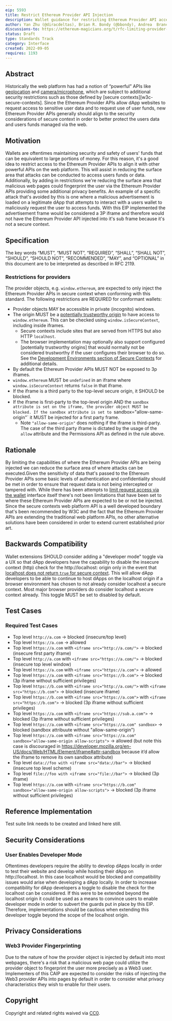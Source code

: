 ```yaml
---
eip: 5593
title: Restrict Ethereum Provider API Injection
description: Wallet guidance for restricting Ethereum Provider API access to secure contexts for improved privacy and security for wallet users.
author: Yan Zhu (@diracdeltas), Brian R. Bondy (@bbondy), Andrea  Brancaleoni (@thypon), Kyle Den Hartog (@kdenhartog)
discussions-to: https://ethereum-magicians.org/t/rfc-limiting-provider-object-injection-to-secure-contexts/10670
status: Draft
type: Standards Track
category: Interface
created: 2022-09-05
requires: 1193
---
```


## Abstract

Historically the web platform has had a notion of “powerful” APIs like [geolocation][w3c-geolocation] and [camera/microphone][w3c-mediastreams], which are subject to additional security restrictions such as those defined by [secure contexts][w3c-secure-contexts]. Since the Ethereum Provider APIs allow dApp websites to request access to sensitive user data and to request use of user funds, new Ethereum Provider APIs generally should align to the security considerations of secure context in order to better protect the users data and users funds managed via the web.

## Motivation

Wallets are oftentimes maintaining security and safety of users' funds that can be equivalent to large portions of money. For this reason, it's a good idea to restrict access to the Ethereum Provider APIs to align it with other powerful APIs on the web platform. This will assist in reducing the surface area that attacks can be conducted to access users funds or data. Additionally, by adding in restrictions we're reducing the surface area that malicious web pages could fingerprint the user via the Ethereum Provider APIs providing some additional privacy benefits. An example of a specific attack that's avoided by this is one where a malicious advertisement is loaded on a legitimate dApp that attempts to interact with a users wallet to maliciously request the user to access funds. With this EIP implemented the advertisement frame would be considered a 3P iframe and therefore would not have the Ethereum Provider API injected into it's sub frame because it's not a secure context.

## Specification

The key words “MUST”, “MUST NOT”, “REQUIRED”, “SHALL”, “SHALL NOT”, “SHOULD”, “SHOULD NOT”, “RECOMMENDED”, “MAY”, and “OPTIONAL” in this document are to be interpreted as described in RFC 2119.

### Restrictions for providers

The provider objects, e.g. `window.ethereum`, are expected to only inject the Ethereum Provider APIs in secure context when conforming with this standard. The following restrictions are REQUIRED for conformant wallets:

- Provider objects MAY be accessible in private (incognito) windows.
- The origin MUST be a [potentially trustworthy origin][w3c-secure-context-trustworthy-origin] to have access to `window.ethereum`. This can be checked using `window.isSecureContext`, including inside iframes.
    - Secure contexts include sites that are served from HTTPS but also HTTP `localhost`. 
    - The browser implementation may optionally also support configured [potentially trustworthy origins] that would normally not be considered trustworthy if the user configures their browser to do so. See the [Development Environments section of Secure Contexts][w3c-secure-context-dev-env] for additional details.
- By default the Ethereum Provider APIs MUST NOT be exposed to 3p iframes.
- `window.ethereum` MUST be `undefined` in an iframe where `window.isSecureContext` returns `false` in that iframe.
- If the iframe is a third party to the top-level secure origin, it SHOULD be blocked.
- If the iframe is first-party to the top-level origin AND the `sandbox attribute is set on the iframe, the provider object MUST be blocked. If the sandbox attribute is set to `sandbox="allow-same-origin"` it MUST be injected for a first party frame.
    - Note `"allow-same-origin"` does nothing if the iframe is third-party. The case of the third party iframe is dictated by the usage of the `allow` attribute and the Permissions API as defined in the rule above.

## Rationale

By limiting the capabilities of where the Ethereum Provider APIs are being injected we can reduce the surface area of where attacks can be executed.Given the sensitivity of data that's passed to the Ethereum Provider APIs some basic levels of authentication and confidentiality should be met in order to ensure that request data is not being intercepted or tampered with. While there has been attempts to [limit request access via the wallet](./eip-2255.md) interface itself there's not been limitations that have been set to where these Ethereum Provider APIs are expected to be or not be injected. Since the secure contexts web platform API is a well developed boundary that's been recommended by W3C and the fact that the Ethereum Provider APIs are extending the traditional web platform APIs, no other alternative solutions have been considered in order to extend current established prior art.


## Backwards Compatibility

Wallet extensions SHOULD consider adding a "developer mode" toggle via a UX so that dApp developers have the capability to disable the insecure context (http) check for the http://localhost:<any-port> origin only in the event that [localhost does not return `true` for secure context][w3c-secure-context-localhost]. This will allow dApp developers to be able to continue to host dApps on the localhost origin if a browser environment has chosen to not already consider localhost a secure context. Most major browser providers do consider localhost a secure context already. This toggle MUST be set to disabled by default.

## Test Cases

### Required Test Cases

- Top level `http://a.com` -> blocked (insecure/top level)
- Top level `https://a.com` -> allowed
- Top level `https://a.com` with `<iframe src="http://a.com/">` -> blocked (insecure first party iframe)
- Top level `http://a.com` with `<iframe src="https://a.com/">` -> blocked (insecure top level window)
- Top level `https://a.com` with `<iframe src="https://a.com">` -> allowed
- Top level `https://a.com` with `<iframe src="https://b.com">` -> blocked (3p iframe without sufficient privileges)
- Top level `https://b.com` with `<iframe src="http://a.com/">` with `<iframe src="https://b.com">` -> blocked (insecure iframe)
- Top level `https://b.com` with `<iframe src="https://a.com">` with `<iframe src="https://b.com">` -> blocked (3p iframe without sufficient privileges)
- Top level `https://a.com` with `<iframe src="https://sub.a.com">` -> blocked (3p iframe without sufficient privileges)
- Top level `https://a.com` with `<iframe src="https://a.com" sandbox>` -> blocked (sandbox attribuute without "allow-same-origin")
- Top level `https://a.com` with `<iframe src="https://a.com" sandbox="allow-same-origin allow-scripts">` -> allowed (but note this case is discouraged in https://developer.mozilla.org/en-US/docs/Web/HTML/Element/iframe#attr-sandbox because it’d allow the iframe to remove its own sandbox attribute)
- Top level `data://foo with <iframe src="data://bar">` -> blocked (insecure top level scheme)
- Top level `file://foo with <iframe src="file://bar">` -> blocked (3p iframe)
- Top level `https://a.com` with `<iframe src="https://b.com" sandbox="allow-same-origin allow-scripts">` -> blocked (3p iframe without sufficient privileges)

## Reference Implementation

Test suite link needs to be created and linked here still.

## Security Considerations

### User Enables Developer Mode 

Oftentimes developers require the ability to develop dApps locally in order to test their website and develop while hosting their dApp on http://localhost. In this case localhost would be blocked and compatibility issues would arise when developing a dApp locally. In order to increase compatibility for dApp developers a toggle to disable the check for the localhost can be considered. If this were to be extended beyond the localhost origin it could be used as a means to convince users to enable developer mode in order to subvert the guards put in place by this EIP. Therefore, implementations should be cautious when extending this developer toggle beyond the scope of the localhost origin.

## Privacy Considerations

### Web3 Provider Fingerprinting

Due to the nature of how the provider object is injected by default into most webpages, there's a risk that a malicious web page could utilize the provider object to fingerprint the user more precisely as a Web3 user. Implementers of this CAIP are expected to consider the risks of injecting the Web3 provider APIs into pages by default in order to consider what privacy characteristics they wish to enable for their users.
## Copyright

Copyright and related rights waived via [CC0](../LICENSE.md).

[w3c-mediastreams]: https://www.w3.org/TR/mediacapture-streams/
[w3c-geolocation]: https://www.w3.org/TR/geolocation/
[w3c-secure-context]: https://www.w3.org/TR/secure-contexts/
[w3c-secure-context-localhost]: https://www.w3.org/TR/secure-contexts/#localhost
[w3c-secure-context-dev-env]: https://www.w3.org/TR/secure-contexts/#development-environments
[w3c-secure-context-trustworthy-origin]: https://www.w3.org/TR/secure-contexts/#is-origin-trustworthy
[eip-2255]: ./eip-2255